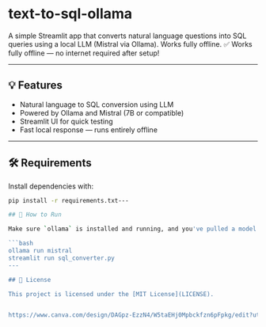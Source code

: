 # text-to-sql-ollama
A simple Streamlit app that converts natural language questions into SQL queries using a local LLM (Mistral via Ollama). Works fully offline.
✅ Works fully offline — no internet required after setup!

---

## 💡 Features
- Natural language to SQL conversion using LLM
- Powered by Ollama and Mistral (7B or compatible)
- Streamlit UI for quick testing
- Fast local response — runs entirely offline

---

## 🛠️ Requirements

Install dependencies with:

```bash
pip install -r requirements.txt---

## 🚀 How to Run

Make sure `ollama` is installed and running, and you've pulled a model like `mistral`:

```bash
ollama run mistral
streamlit run sql_converter.py
---

## 🪪 License

This project is licensed under the [MIT License](LICENSE).


https://www.canva.com/design/DAGpz-EzzN4/W5taEHj0Mpbckfzn6pFpkg/edit?utm_content=DAGpz-EzzN4&utm_campaign=designshare&utm_medium=link2&utm_source=sharebutton
